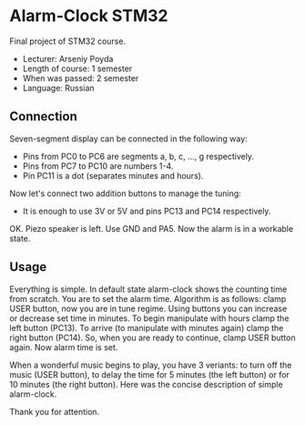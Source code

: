# Alarm-Clock STM32
Final project of STM32 course.

* Lecturer: Arseniy Poyda
* Length of course: 1 semester
* When was passed: 2 semester
* Language: Russian

## Connection
Seven-segment display can be connected in the following way: 
 * Pins from PC0 to PC6 are segments a, b, c, ..., g respectively.
 * Pins from PC7 to PC10 are numbers 1-4.
 * Pin PC11 is a dot (separates minutes and hours).

Now let's connect two addition buttons to manage the tuning:
 * It is enough to use 3V or 5V and pins PC13 and PC14 respectively.

OK. Piezo speaker is left. Use GND and PA5.
Now the alarm is in a workable state.

## Usage
Everything is simple. In default state alarm-clock shows the counting time from scratch. You are to set the alarm time. Algorithm is as follows: clamp USER button, now you are in tune regime. Using buttons you can increase or decrease set time in minutes. To begin manipulate with hours clamp the left button (PC13). To arrive (to manipulate with minutes again) clamp the right button (PC14). So, when you are ready to continue, clamp USER button again. Now alarm time is set.

When a wonderful music begins to play, you have 3 veriants: to turn off the music (USER button), to delay the time for 5 minutes (the left button) or for 10 minutes (the right button). Here was the concise description of simple alarm-clock.

Thank you for attention.

